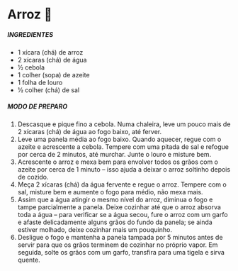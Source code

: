 # Arroz :rice:

##### INGREDIENTES

- 1 xícara (chá) de arroz
- 2 xícaras (chá) de água
- ½ cebola
- 1 colher (sopa) de azeite
- 1 folha de louro
- ½ colher (chá) de sal

##### MODO DE PREPARO

1. Descasque e pique fino a cebola. Numa chaleira, leve um pouco mais de 2 xícaras (chá) de água ao fogo baixo, até ferver.
2. Leve uma panela média ao fogo baixo. Quando aquecer, regue com o azeite e acrescente a cebola. Tempere com uma pitada de sal e refogue por cerca de 2 minutos, até murchar. Junte o louro e misture bem.
3. Acrescente o arroz e mexa bem para envolver todos os grãos com o azeite por cerca de 1 minuto – isso ajuda a deixar o arroz soltinho depois de cozido.
4. Meça 2 xícaras (chá) da água fervente e regue o arroz. Tempere com o sal, misture bem e aumente o fogo para médio, não mexa mais.
5. Assim que a água atingir o mesmo nível do arroz, diminua o fogo e tampe parcialmente a panela. Deixe cozinhar até que o arroz absorva toda a água – para verificar se a água secou, fure o arroz com um garfo e afaste delicadamente alguns grãos do fundo da panela; se ainda estiver molhado, deixe cozinhar mais um pouquinho.
6. Desligue o fogo e mantenha a panela tampada por 5 minutos antes de servir para que os grãos terminem de cozinhar no próprio vapor. Em seguida, solte os grãos com um garfo, transfira para uma tigela e sirva quente.
